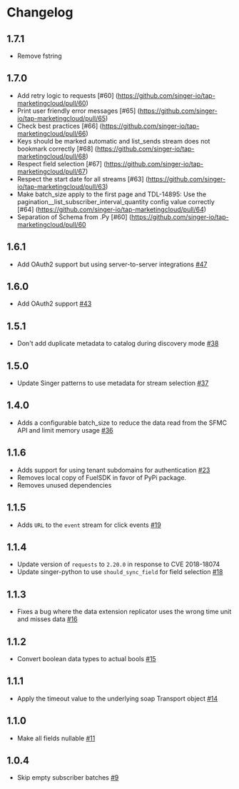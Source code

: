 # Changelog

## 1.7.1
  * Remove fstring

## 1.7.0
  * Add retry logic to requests [#60] (https://github.com/singer-io/tap-marketingcloud/pull/60)
  * Print user friendly error messages [#65] (https://github.com/singer-io/tap-marketingcloud/pull/65)
  * Check best practices [#66] (https://github.com/singer-io/tap-marketingcloud/pull/66)
  * Keys should be marked automatic and list_sends stream does not bookmark correctly [#68] (https://github.com/singer-io/tap-marketingcloud/pull/68)
  * Respect field selection [#67] (https://github.com/singer-io/tap-marketingcloud/pull/67)
  * Respect the start date for all streams [#63] (https://github.com/singer-io/tap-marketingcloud/pull/63)
  * Make batch_size apply to the first page and TDL-14895: Use the pagination__list_subscriber_interval_quantity config value correctly [#64] (https://github.com/singer-io/tap-marketingcloud/pull/64)
  * Separation of Schema from .Py [#60] (https://github.com/singer-io/tap-marketingcloud/pull/60

## 1.6.1
  * Add OAuth2 support but using server-to-server integrations [#47](https://github.com/singer-io/tap-marketingcloud/pull/47)

## 1.6.0
  * Add OAuth2 support [#43](https://github.com/singer-io/tap-marketingcloud/pull/43)

## 1.5.1
  * Don't add duplicate metadata to catalog during discovery mode [#38](https://github.com/singer-io/tap-marketingcloud/pull/38)

## 1.5.0
  * Update Singer patterns to use metadata for stream selection [#37](https://github.com/singer-io/tap-marketingcloud/pull/37)

## 1.4.0
  * Adds a configurable batch_size to reduce the data read from the SFMC API and limit memory usage [#36](https://github.com/singer-io/tap-marketingcloud/pull/36)

## 1.1.6
  * Adds support for using tenant subdomains for authentication [#23](https://github.com/singer-io/tap-marketingcloud/pull/23)
  * Removes local copy of FuelSDK in favor of PyPi package.
  * Removes unused dependencies

## 1.1.5
  * Adds `URL` to the `event` stream for click events [#19](https://github.com/singer-io/tap-marketingcloud/pull/19)

## 1.1.4
  * Update version of `requests` to `2.20.0` in response to CVE 2018-18074
  * Update singer-python to use `should_sync_field` for field selection [#18](https://github.com/singer-io/tap-marketingcloud/pull/18)

## 1.1.3
  * Fixes a bug where the data extension replicator uses the wrong time unit and misses data [#16](https://github.com/singer-io/tap-marketingcloud/pull/16)

## 1.1.2
  * Convert boolean data types to actual bools [#15](https://github.com/singer-io/tap-marketingcloud/pull/15)

## 1.1.1
  * Apply the timeout value to the underlying soap Transport object [#14](https://github.com/singer-io/tap-marketingcloud/pull/14)

## 1.1.0
  * Make all fields nullable [#11](https://github.com/singer-io/tap-marketingcloud/pull/11)

## 1.0.4
  * Skip empty subscriber batches [#9](https://github.com/singer-io/tap-marketingcloud/pull/9)
